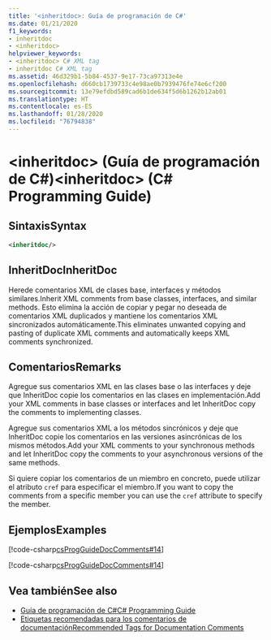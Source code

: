 ```yaml
---
title: '<inheritdoc>: Guía de programación de C#'
ms.date: 01/21/2020
f1_keywords:
- inheritdoc
- <inheritdoc>
helpviewer_keywords:
- <inheritdoc> C# XML tag
- inheritdoc C# XML tag
ms.assetid: 46d329b1-5b84-4537-9e17-73ca97313e4e
ms.openlocfilehash: d660cb1739733c4e98ae0b7939476fe74e6cf200
ms.sourcegitcommit: 13e79efdbd589cad6b1de634f5d6b1262b12ab01
ms.translationtype: HT
ms.contentlocale: es-ES
ms.lasthandoff: 01/28/2020
ms.locfileid: "76794838"
---
```

# <a name="inheritdoc-c-programming-guide"></a><span data-ttu-id="cfd8c-102">\<inheritdoc> (Guía de programación de C#)</span><span class="sxs-lookup"><span data-stu-id="cfd8c-102">\<inheritdoc> (C# Programming Guide)</span></span>

## <a name="syntax"></a><span data-ttu-id="cfd8c-103">Sintaxis</span><span class="sxs-lookup"><span data-stu-id="cfd8c-103">Syntax</span></span>  
  
```xml  
<inheritdoc/> 
```  

## <a name="inheritdoc"></a><span data-ttu-id="cfd8c-104">InheritDoc</span><span class="sxs-lookup"><span data-stu-id="cfd8c-104">InheritDoc</span></span>

<span data-ttu-id="cfd8c-105">Herede comentarios XML de clases base, interfaces y métodos similares.</span><span class="sxs-lookup"><span data-stu-id="cfd8c-105">Inherit XML comments from base classes, interfaces, and similar methods.</span></span> <span data-ttu-id="cfd8c-106">Esto elimina la acción de copiar y pegar no deseada de comentarios XML duplicados y mantiene los comentarios XML sincronizados automáticamente.</span><span class="sxs-lookup"><span data-stu-id="cfd8c-106">This eliminates unwanted copying and pasting of duplicate XML comments and automatically keeps XML comments synchronized.</span></span> 
  
## <a name="remarks"></a><span data-ttu-id="cfd8c-107">Comentarios</span><span class="sxs-lookup"><span data-stu-id="cfd8c-107">Remarks</span></span>  
<span data-ttu-id="cfd8c-108">Agregue sus comentarios XML en las clases base o las interfaces y deje que InheritDoc copie los comentarios en las clases en implementación.</span><span class="sxs-lookup"><span data-stu-id="cfd8c-108">Add your XML comments in base classes or interfaces and let InheritDoc copy the comments to implementing classes.</span></span>

<span data-ttu-id="cfd8c-109">Agregue sus comentarios XML a los métodos sincrónicos y deje que InheritDoc copie los comentarios en las versiones asincrónicas de los mismos métodos.</span><span class="sxs-lookup"><span data-stu-id="cfd8c-109">Add your XML comments to your synchronous methods and let InheritDoc copy the comments to your asynchronous versions of the same methods.</span></span>  

<span data-ttu-id="cfd8c-110">Si quiere copiar los comentarios de un miembro en concreto, puede utilizar el atributo `cref` para especificar el miembro.</span><span class="sxs-lookup"><span data-stu-id="cfd8c-110">If you want to copy the comments from a specific member you can use the `cref` attribute to specify the member.</span></span>
  
## <a name="examples"></a><span data-ttu-id="cfd8c-111">Ejemplos</span><span class="sxs-lookup"><span data-stu-id="cfd8c-111">Examples</span></span>
[!code-csharp[csProgGuideDocComments#14](~/samples/snippets/csharp/VS_Snippets_VBCSharp/csProgGuideDocComments/CS/DocComments.cs#16)]  

[!code-csharp[csProgGuideDocComments#14](~/samples/snippets/csharp/VS_Snippets_VBCSharp/csProgGuideDocComments/CS/DocComments.cs#17)]  

## <a name="see-also"></a><span data-ttu-id="cfd8c-112">Vea también</span><span class="sxs-lookup"><span data-stu-id="cfd8c-112">See also</span></span>

- [<span data-ttu-id="cfd8c-113">Guía de programación de C#</span><span class="sxs-lookup"><span data-stu-id="cfd8c-113">C# Programming Guide</span></span>](../index.md)
- [<span data-ttu-id="cfd8c-114">Etiquetas recomendadas para los comentarios de documentación</span><span class="sxs-lookup"><span data-stu-id="cfd8c-114">Recommended Tags for Documentation Comments</span></span>](./recommended-tags-for-documentation-comments.md)
